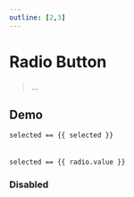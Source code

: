 ```yaml
---
outline: [2,3]
---
```


# Radio Button

> ...

<script setup>
import { Radio } from 'vergil/components'
import { ref } from 'vue'
import { InputField } from 'vergil'
const selected = ref('scorpion')
const radio = new InputField('')
</script>

## Demo

<Demo>
    <div class="col">
        <div class="row center">
            <Radio v-model="selected" name="vehicles" value="warthog" label="Warthog"/>
            <Radio v-model="selected" name="vehicles" value="scorpion" label="Scorpion"/>
            <Radio v-model="selected" name="vehicles" value="hornet" label="Hornet"/>
        </div>
        <div class="row center">
            <code>selected == {{ selected }}</code>
        </div>
        <br><br>
        <div class="row center">
            <Radio v-model="radio" name="armor" value="mark-iv" label="Mark IV"/>
            <Radio v-model="radio" name="armor" value="mark-v" label="Mark V"/>
            <Radio v-model="radio" name="armor" value="mark-vi" label="Mark VI"/>
        </div>
        <div class="row center">
            <code>selected == {{ radio.value }}</code>
        </div>
    </div>
</Demo>

### Disabled

<Demo>
    <div class="row center">
        <Radio disabled value="" v-model="selected"/>
        <Radio disabled/>
    </div>
</Demo>

<style scoped>
.radio > :deep(p){
    color: var(--vp-c-text-1);
}
</style>